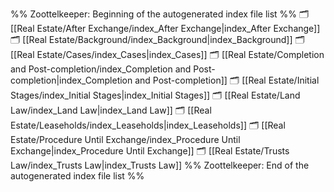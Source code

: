 %% Zoottelkeeper: Beginning of the autogenerated index file list  %%
🗂️ [[Real Estate/After Exchange/index_After Exchange|index_After Exchange]]
🗂️ [[Real Estate/Background/index_Background|index_Background]]
🗂️ [[Real Estate/Cases/index_Cases|index_Cases]]
🗂️ [[Real Estate/Completion and Post-completion/index_Completion and Post-completion|index_Completion and Post-completion]]
🗂️ [[Real Estate/Initial Stages/index_Initial Stages|index_Initial Stages]]
🗂️ [[Real Estate/Land Law/index_Land Law|index_Land Law]]
🗂️ [[Real Estate/Leaseholds/index_Leaseholds|index_Leaseholds]]
🗂️ [[Real Estate/Procedure Until Exchange/index_Procedure Until Exchange|index_Procedure Until Exchange]]
🗂️ [[Real Estate/Trusts Law/index_Trusts Law|index_Trusts Law]]
%% Zoottelkeeper: End of the autogenerated index file list  %%
